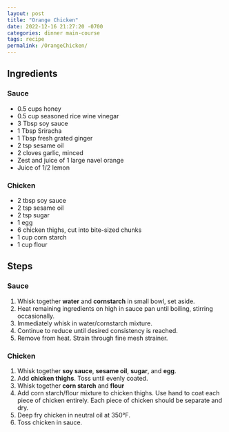 ```yaml
---
layout: post
title: "Orange Chicken"
date: 2022-12-16 21:27:20 -0700
categories: dinner main-course
tags: recipe
permalink: /OrangeChicken/
---
```


## Ingredients

### Sauce

- 0.5 cups honey
- 0.5 cup seasoned rice wine vinegar
- 3 Tbsp soy sauce
- 1 Tbsp Sriracha
- 1 Tbsp fresh grated ginger
- 2 tsp sesame oil
- 2 cloves garlic, minced
- Zest and juice of 1 large navel orange
- Juice of 1/2 lemon

### Chicken

- 2 tbsp soy sauce
- 2 tsp sesame oil
- 2 tsp sugar
- 1 egg
- 6 chicken thighs, cut into bite-sized chunks
- 1 cup corn starch
- 1 cup flour

## Steps

### Sauce

1. Whisk together **water** and **cornstarch** in small bowl, set aside.
2. Heat remaining ingredients on high in sauce pan until boiling, stirring
   occasionally.
3. Immediately whisk in water/cornstarch mixture.
4. Continue to reduce until desired consistency is reached.
5. Remove from heat. Strain through fine mesh strainer.

### Chicken

1. Whisk together **soy sauce**, **sesame oil**, **sugar**, and **egg**.
2. Add **chicken thighs**. Toss until evenly coated.
3. Whisk together **corn starch** and **flour**
4. Add corn starch/flour mixture to chicken thighs. Use hand to coat each piece
   of chicken entirely. Each piece of chicken should be separate and dry.
5. Deep fry chicken in neutral oil at 350°F.
6. Toss chicken in sauce.
